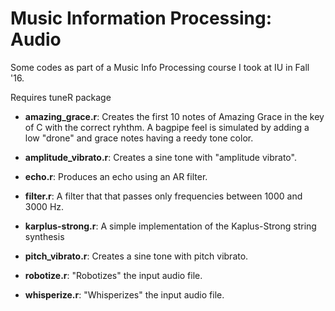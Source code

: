 # Music Information Processing: Audio
Some codes as part of a Music Info Processing course I took at IU in Fall '16.

Requires tuneR package

* __amazing_grace.r__: Creates the first 10 notes of Amazing Grace in the key of C with the correct ryhthm. A bagpipe feel is simulated by adding a low "drone" and grace notes having a reedy tone color.

* __amplitude_vibrato.r__: Creates a sine tone with "amplitude vibrato".

* __echo.r__: Produces an echo using an AR filter.

* __filter.r__: A filter that that passes only frequencies between 1000 and 3000 Hz.

* __karplus-strong.r__: A simple implementation of the Kaplus-Strong string synthesis 

* __pitch_vibrato.r__: Creates a sine tone with pitch vibrato.

* __robotize.r__: "Robotizes" the input audio file.

* __whisperize.r__: "Whisperizes" the input audio file.
